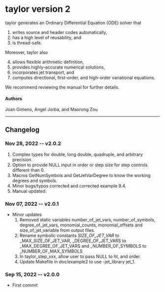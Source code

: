 # taylor version 2

taylor generates an Ordinary Differential Equation (ODE) solver that

1. writes source and header codes automatically,
2. has a high level of reusability, and
3. is thread-safe.

Moreover, taylor also

4. allows flexible arithmetic definition,
5. provides highly-accurate numerical solutions,
6. incorporates jet transport, and
7. computes directional, first-order, and high-order variational equations.

We recommend reviewing the manual for further details.


#### Authors

 Joan Gimeno, Angel Jorba, and Maorong Zou

---

## Changelog

### Nov 28, 2022 -- v2.0.2

1. Complex types for double, long double, quadruple, and arbitrary precision.
2. Option to provide NULL input in order or step size for step controls different than 0.
3. Macros GetNumSymbols and GetJetVarDegree to know the working degrees and symbols.
4. Minor bugs/typos corrected and corrected example 9.4.
5. Manual updated.

### Nov 07, 2022 -- v2.0.1

* Minor updates
    1. Removed static variables number_of_jet_vars, number_of_symbols,
      degree_of_jet_vars, monomial_counts, monomial_offsets and
      size_of_jet_variable from output files.
    2. Rename symbolic constants _SIZE_OF_JET_VAR_ to
      _MAX_SIZE_OF_JET_VAR, _DEGREE_OF_JET_VARS to
      _MAX_DEGREE_OF_JET_VARS and _NUMBER_OF_SYMBOLS to
      _NUMBER_OF_MAX_SYMBOLS
    3. In taylor_step_xxx, allow user to pass NULL to ht, and order.
    4. Update Makefile in doc/example2 to use -jet_library jet_1.
    
### Sep 15, 2022 -- v2.0.0

* First commit

